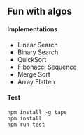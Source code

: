 
## Fun with algos

#### Implementations
- Linear Search
- Binary Search
- QuickSort
- Fibonacci Sequence
- Merge Sort
- Array Flatten

#### Test

```
npm install -g tape
npm install
npm run test
```